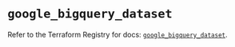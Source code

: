 # `google_bigquery_dataset`

Refer to the Terraform Registry for docs: [`google_bigquery_dataset`](https://registry.terraform.io/providers/hashicorp/google/5.39.0/docs/resources/bigquery_dataset).
